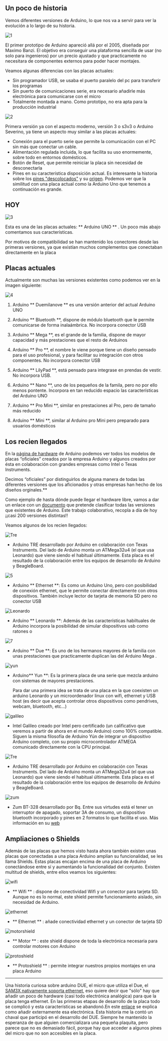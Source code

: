 ## Un poco de historia


Vemos diferentes versiones de Arduino, lo que nos va a servir para ver la evolución a lo largo de su historia.

![1](imagenes/1.jpg)

      
El primer prototipo de Arduino apareció allá por el 2005, diseñada por Maximo Banzi. El objetivo era conseguir una plataforma sencilla de usar (no solo para ingenieros) por un precio ajustado y que practicamente no necesitara de componentes externos para poder hacer montajes.

Veamos algunas diferencias con las placas actuales:

      
* Sin programador USB, se usaba el puerto paralelo del pc para transferir los programas
* Sin puerto de comunicaciones serie, era necesario añadirle más electrónica para comunicarse con el micro
* Totalmente montada a mano. Como prototipo, no era apta para la producción industrial


![2](imagenes/2.jpg)


Primera versión ya con el aspecto moderno, versión 3 o s3v3 o Arduino Severino, ya tiene un aspecto muy similar a las placas actuales:

      
* Conexión para el puerto serie que permite la comunicación con el PC sin más que conectar un cable.
* Alimentación regulada incluida, lo que facilita su uso enormemente, sobre todo en entornos domésticos.
* Botón de Reset, que permite reiniciar la placa sin necesidad de desconectarla
* Pines en su característica disposición actual. Es interesante la historia sobre los <a href="http://brettbeauregard.com/blog/2009/07/Arduino-offset-header/">pines &quot;descolocados&quot;</a> y su <a href="http://www.Arduino.cc/cgi-bin/yabb2/YaBB.pl?num=1212632541/13"> origen</a>. Podemos ver que la similitud con una placa actual como la Arduino Uno que tenemos a continuación es grande.
      
    
## HOY

![3](imagenes/3.jpg)
      
Esta es una de las placas actuales: ** Arduino UNO ** . Un poco más abajo comentamos sus características.

Por motivos de compatibilidad se han mantenido los conectores desde las primeras versiones, ya que existían muchos complementos que conectaban directamente en la placa


## Placas actuales

Actualmente son muchas las versiones existentes como podemos ver en la imagen siguiente:

  
![4](imagenes/4.png)
    

1. Arduino ** Duemilanove ** es una versión anterior del actual Arduino UNO

2. Arduino ** Bluetooth **, dispone de módulo bluetooth que le permite comunicarse de forma inalaámbrica. No incorpora conector USB

3. Arduino ** Mega **, es el grande de la familia, dispone de mayor capacidad y más prestaciones que el resto de Arduinos

4. Arduino ** Pro **, el nombre le viene porque tiene un diseño pensado para el uso profesional, y para facilitar su integración con otros componentes. No incorpora conector USB

5. Arduino ** LilyPad **, está pensado para integrase en prendas de vestir. No incorpora USB.

6. Arduino ** Nano **, uno de los pequeños de la famila, pero no por ello menos pontente. Incorpora en tan reducido espacio las características del Arduino UNO

7. Arduino ** Pro Mini **, similar en prestaciones al Pro, pero de tamaño más reducido

8. Arduino ** Mini **, similar al Arduino pro Mini pero preparado para usuarios domésticos

## Los recien llegados


En la [página de hardware](http://Arduino.cc/it/main/boards) de Arduino podemos ver todos los modelos de placas “oficiales” creados por la empresa Arduino y algunos creados por ésta en colaboración con grandes empresas como Intel o Texas Instruments.

Decimos “oficiales” por distinguirlos de alguna manera de todas las diferentes versiones que los aficionados y otras empresas han hecho de los diseños orginales.** 

Como ejemplo de hasta dónde puede llegar el hardware libre, vamos a dar un enlace con un [documento](https://docs.google.com/spreadsheet/ccc?key=0AsCUiP6WbJIvcG8xalA3QVdmb3JVT0ptWE9VNC02WEE&hl=en_US#gid=0) que pretende clasificar todas las versiones que existentes de Arduino. Este trabajo colaborativo, recopla a día de hoy ¡¡casi 200 versiones distintas!!

Veamos algunos de los recien llegados:

![Tre](http://arduino.cc/en/uploads/Main/ArduinoTre_LandingPage.jpg)

* Arduino TRE desarrollado por Arduino en colaboración con Texas Instruments. Del lado de Arduino monta un ATMega32u4 (el que usa Leonardo) que viene siendo el habitual últimamente. Esta placa es el resultado de la colaboración entre los equipos de desarrollo de Arduino y BeagleBoard.

 ![5](imagenes/5.jpg)
    
* Arduino **  Ethernet **: Es como un Arduino Uno, pero con posibilidad de conexión ethernet, que le permite conectar directamente con otros dispositivos. También incluye lector de tarjeta de memoria SD pero no conector USB
    
![Leonardo](http://Arduino.cc/en/uploads/Main/ArduinoLeonardoFront_2_450px.jpg)
  
* Arduino ** Leonardo **: Además de las características habiltuales de Arduino incorpora la posibilidad de simular dispositivos usb como ratones o  
  
![7](imagenes/7.jpg)
      
* Arduino ** Due **: Es uno de los hermanos mayores de la familia con unas prestaciones que practicamente duplican las del Arduino Mega . 

![yun](http://arduino.cc/en/uploads/Main/ArduinoYunFront_2_450px.jpg)
      
* Arduino** Yun **: Es la primera placa de una serie que mezcla arduino con sistemas de mayores prestaciones.
      
  Para dar una primera idea se trata de una placa en la que coexisten un arduino Leonardo y un microordenador linux con wifi, ethernet y USB host (es decir que acepta controlar otros dispositivos como pendrives, webcam, bluetooth, etc…)
  
![galileo](http://arduino.cc/en/uploads/ArduinoCertified/IntelGalileo_fabD_Front_450px.jpg)    
      
* Intel Galileo creado por Intel pero certificado (un calificativo que veremos a partir de ahora en el mundo Arduino) como 100% compatible. Siguen la misma filosofía de Arduino Yún de integrar un dispositivo Arduino completo, con su propio microcontrolador ATMEGA comunicado directamente con la CPU principal.

  
![Tre](http://arduino.cc/en/uploads/Main/ArduinoTre_LandingPage.jpg)
      
* Arduino TRE desarrollado por Arduino en colaboración con Texas Instruments.
Del lado de Arduino monta un ATMega32u4 (el que usa Leonardo) que viene siendo el habitual últimamente. Esta placa es el resultado de la colaboración entre los equipos de desarrollo de Arduino y BeagleBoard.

![zum](https://static-bqreaders.s3.amazonaws.com/img/web/productView/zum/zum-details.jpg)

* Zum BT-328 desarrollado por Bq. Entre sus virtudes está el tener un interruptor de apagado, soportar 3A de consumo, un dispositivo bluetooth incorporado y pines en 2 formatos lo que facilita el uso. Más información en su [web](http://www.bq.com/es/productos/zum.html)



## Ampliaciones o Shields


Además de las placas que hemos visto hasta ahora también existen unas placas que conectadas a una placa Arduino amplían su funcionalidad, se les llama Shields. Estas placas encajan encima de una placa de Arduino conectándose entre sí y aumentando la 
funcionalidad del conjunto. Existen multitud de shields, entre ellos veamos los siguientes:

![wifi](imagenes/8WiFiShield_thumb_a.jpg)

* ** Wifi ** : dispone de conectividad Wifi y un conector para tarjeta SD. Aunque no es lo normal, este shield permite funcionamiento aislado, sin necesidad de Arduino.

![ethernet](imagenes/9EthernetShield_R3_thumb.jpg)

* ** Ethernet ** : añade conectividad ethernet y un conector de tarjeta SD

![motorshield](imagenes/10MotorShield_thumb.jpg)


* ** Motor ** : este shield dispone de toda la electrónica necesaria para controlar motores con Arduino

![protoshield](imagenes/11ProtoShield_thumb.jpg)

* ** Protoshield ** : permite integrar nuestros propios montajes en una placa Arduino

* * * 

Una historia curiosa sobre arduino DUE, el micro que utiliza el Due, el [SAM3X nativamente soporta ethernet](http://tronixstuff.com/2013/02/08/first-look-arduino-due/), eso quiere decir que &quot;sólo&quot; hay que añadir un poco de hardware (casi todo electrónica analógica) para que la placa tenga ethernet. En las primeras etapas de desarrollo de la placa todo se complicó y esta características se abandonó.En este [enlace](http://forum.arduino.cc/index.php/topic,142908.0.html) se explica como añadir externamente esa electrónica. Esta historia me la contó un chaval que participó en el desarrollo del DUE. Siempre he mantenido la esperanza de que alguien comercializara una pequeña plaquita, pero parece que no es demasiado fácil, porque hay que acceder a algunos pines del micro que no son accesibles en la placa. 

 